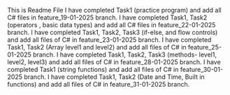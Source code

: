 This is Readme File 
I have completed Task1 (practice program) and add all C# files in feature_19-01-2025 branch.
I have completed Task1, Task2 (operators , basic data types) and add all C# files in feature_22-01-2025 branch.
I have completed Task1, Task2, Task3 (if-else, and flow controls) and add all files of C# in feature_23-01-2025 branch.
I have completed Task1, Task2 (Array level1 and level2) and add all files of C# in feature_25-01-2025 branch.
I have completed Task1, Task2, Task3 (methods- level1, level2, level3) and add all files of C# in feature_28-01-2025 branch.
I have completed Task1 (string functions) and add all files of C# in feature_30-01-2025 branch. 
I have completed Task1, Task2 (Date and Time, Built in functions) and add all files of C# in feature_31-01-2025 branch.
